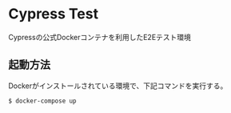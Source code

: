 # Cypress Test
Cypressの公式Dockerコンテナを利用したE2Eテスト環境

## 起動方法
Dockerがインストールされている環境で、下記コマンドを実行する。
```bash
$ docker-compose up
```
